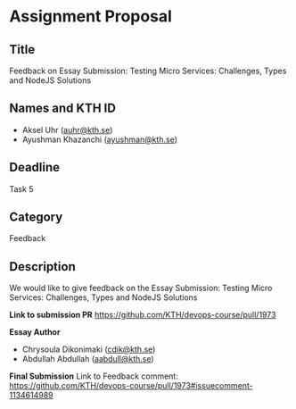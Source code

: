 # Assignment Proposal

## Title

Feedback on Essay Submission: Testing Micro Services: Challenges, Types and NodeJS Solutions 

## Names and KTH ID

- Aksel Uhr (auhr@kth.se)
- Ayushman Khazanchi (ayushman@kth.se)

## Deadline

Task 5

## Category

Feedback

## Description

We would like to give feedback on the Essay Submission: Testing Micro Services: Challenges, Types and NodeJS Solutions

**Link to submission PR**
https://github.com/KTH/devops-course/pull/1973

**Essay Author**
- Chrysoula Dikonimaki (cdik@kth.se)
- Abdullah Abdullah (aabdull@kth.se)

**Final Submission**
Link to Feedback comment: https://github.com/KTH/devops-course/pull/1973#issuecomment-1134614989
